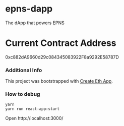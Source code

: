 # epns-dapp
The dApp that powers EPNS

# Current Contract Address
0xc882dA9660d29c084345083922F8a9292E58787D

### Additional Info
This project was bootstrapped with [Create Eth App](https://github.com/paulrberg/create-eth-app).

### How to debug

```
yarn
yarn run react-app:start
```

Open http://localhost:3000/